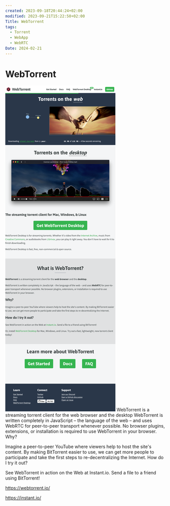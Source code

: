 ```yaml
---
created: 2023-09-18T20:44:24+02:00
modified: 2023-09-21T15:22:50+02:00
Title: WebTorrent
tags:
  - Torrent
  - WebApp
  - WebRTC
Date: 2024-02-21
---
```



# WebTorrent

![](_asset/2023-09-21_WebTorrent_image_1.png)
WebTorrent is a streaming torrent client for the web browser and the desktop
WebTorrent is written completely in JavaScript – the language of the web – and uses WebRTC for peer-to-peer transport whenever possible. No browser plugins, extensions, or installation is required to use WebTorrent in your browser.
Why?

Imagine a peer-to-peer YouTube where viewers help to host the site's content. By making BitTorrent easier to use, we can get more people to participate and take the first steps to re-decentralizing the Internet.
How do I try it out?

See WebTorrent in action on the Web at Instant.io. Send a file to a friend using BitTorrent!

<https://webtorrent.io/>

<https://instant.io/>
